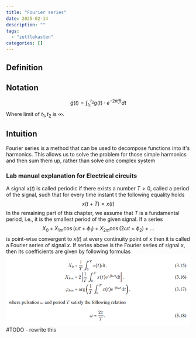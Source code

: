 ```yaml
---
title: "Fourier series"
date: 2025-02-14
description: ""
tags: 
  - "zettlekasten"
categories: []
---
```


## Definition

## Notation
$$
\hat g(t) = \int_{t_{1}}^{t_{2}}g(t)\cdot e^{-2\pi ift} dt
$$
Where limit of $t_{1}, t_{2}$ is $\infty$. 
## Intuition
Fourier series is a method that can be used to decompose functions into it's harmonics. This allows us to solve the problem for those simple harmonics and then sum them up, rather than solve one complex system

### Lab manual explanation for Electrical circuits
A signal $x(t)$ is called periodic if there exists a number $T > 0$, called a period of the signal, such that for every time instant t the following equality holds
$$x(t+T)=x(t)$$
In the remaining part of this chapter, we assume that $T$ is a fundamental period, i.e., it is the smallest period of the given signal. If a series
$$X_{0} + X_{1m}\cos(\omega t + \phi_{1}) + X_{2m}\cos(2\omega t + \phi_{2}) + \dots$$
is point-wise convergent to $x(t)$ at every continuity point of x then it is called a Fourier series of signal $x$. 
If series above is the Fourier series of signal $x$, then its coefficients are given by following formulas
![Pasted image 20221214211842](../attachments/Pasted%20image%2020221214211842.png) #TODO  - rewrite this
